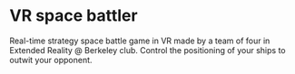 # VR space battler
Real-time strategy space battle game in VR made by a team of four in Extended Reality @ Berkeley club. Control the positioning of your ships to outwit your opponent. 
